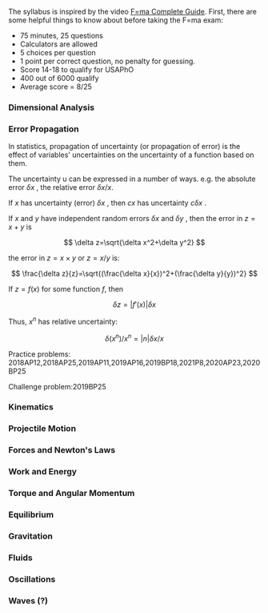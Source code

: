 The syllabus is inspired by the video [F=ma Complete Guide](https://www.youtube.com/watch?v=SuFpSrCzucM). First, there are some helpful things to know about before taking the F=ma exam:

- 75 minutes, 25 questions
- Calculators are allowed
- 5 choices per question
- 1 point per correct question, no penalty for guessing.
- Score 14-18 to qualify for USAPhO
- 400 out of 6000 qualify
- Average score = 8/25

### Dimensional Analysis



### Error Propagation

In statistics, propagation of uncertainty (or propagation of error) is the effect of variables' uncertainties on the uncertainty of a function based on them.

The uncertainty u can be expressed in a number of ways. e.g. the absolute error $\delta x$ , the relative error $\delta x/x$.

If $x$ has uncertainty (error) $\delta x$ , then $cx$ has uncertainty $c\delta x$ .

If $x$ and $y$ have independent random errors $\delta x$ and $\delta y$ , then the error in $z=x+y$ is


$$
\delta z=\sqrt{\delta x^2+\delta y^2}
$$

the error in $z=x\times y$ or $z=x/y$ is:


$$
\frac{\delta z}{z}=\sqrt{(\frac{\delta x}{x})^2+(\frac{\delta y}{y})^2}
$$

If $z=f(x)$ for some function $f$, then


$$
\delta z=|f'(x)|\delta x
$$

Thus, $x^n$ has relative uncertainty:


$$
\delta(x^n)/x^n=|n|\delta x/x
$$

Practice problems: 2018AP12,2018AP25,2019AP11,2019AP16,2019BP18,2021P8,2020AP23,2020BP25

Challenge problem:2019BP25

### Kinematics



### Projectile Motion



### Forces and Newton's Laws



### Work and Energy



### Torque and Angular Momentum



### Equilibrium



### Gravitation



### Fluids



### Oscillations



### Waves (?)
